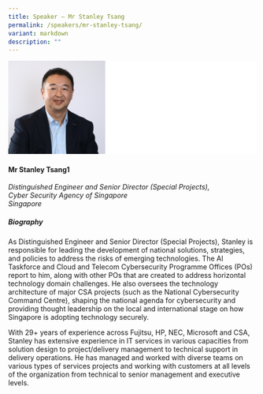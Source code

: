 ```yaml
---
title: Speaker – Mr Stanley Tsang
permalink: /speakers/mr-stanley-tsang/
variant: markdown
description: ""
---
```

![](/images/2025%20speakers/Stanley_Tsang.png)
#### **Mr Stanley Tsang1**

*Distinguished Engineer and Senior Director (Special Projects), <br> Cyber Security Agency of Singapore<br>Singapore*

##### **Biography**
As Distinguished Engineer and Senior Director (Special Projects), Stanley is responsible for leading the development of national solutions, strategies, and policies to address the risks of emerging technologies. The AI Taskforce and Cloud and Telecom Cybersecurity Programme Offices (POs) report to him, along with other POs that are created to address horizontal technology domain challenges. He also oversees the technology architecture of major CSA projects (such as the National Cybersecurity Command Centre), shaping the national agenda for cybersecurity and providing thought leadership on the local and international stage on how Singapore is adopting technology securely.  
 
With 29+ years of experience across Fujitsu, HP, NEC, Microsoft and CSA, Stanley has extensive experience in IT services in various capacities from solution design to project/delivery management to technical support in delivery operations. He has managed and worked with diverse teams on various types of services projects and working with customers at all levels of the organization from technical to senior management and executive levels.